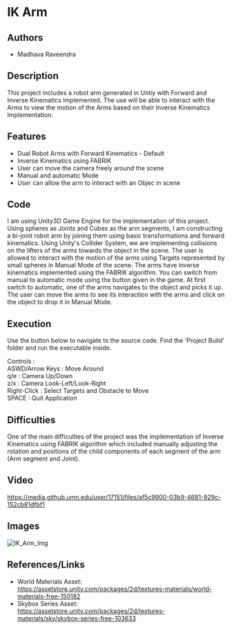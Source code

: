 # IK Arm

## Authors

-   Madhava Raveendra

## Description

This project includes a robot arm generated in Untiy with Forward and Inverse Kinematics implemented. The use will be able to interact with the Arms to view the motion of the Arms based on their Inverse Kinematics Implementation.

## Features

-   Dual Robot Arms with Forward Kinematics - Default <br />
-   Inverse Kinematics using FABRIK <br />
-   User can move the camera freely around the scene <br />
-   Manual and automatic Mode <br />
-   User can allow the arm to interact with an Objec in scene <br />

## Code

I am using Unity3D Game Engine for the implementation of this project. Using spheres as Joints and Cubes as the arm segments, I am constructing a bi-joint robot arm by joining them using basic transformations and forward kinematics. Using Unity's Collider System, we are implementing collisions on the lifters of the arms towards the object in the scene. The user is allowed to interact with the motion of the arms using Targets represented by small spheres in Manual Mode of the scene. The arms have inverse kinematics implemented using the FABRIK algorithm. You can switch from manual to automatic mode using the button given in the game. At first switch to automatic, one of the arms navigates to the object and picks it up. The user can move the arms to see its interaction with the arms and click on the object to drop it in Manual Mode.

## Execution

Use the button below to navigate to the source code.
Find the 'Project Build' folder and run the executable inside.

Controls : <br />
ASWD/Arrow Keys : Move Around <br />
q/e : Camera Up/Down <br />
z/x : Camera Look-Left/Look-Right <br />
Right-Click : Select Targets and Obstacle to Move <br />
SPACE : Quit Application <br />

## Difficulties

One of the main difficulties of the project was the implementation of Inverse Kinematics using FABRIK algorithm which included manually adjusting the rotation and positions of the child components of each segment of the arm (Arm segment and Joint).

## Video


https://media.github.umn.edu/user/17151/files/af5c9900-03b9-4681-929c-152cb81dfbf1


## Images

![IK_Arm_Img](https://media.github.umn.edu/user/17151/files/0c3fdb32-96d4-4acd-bbfb-b27fbd2dead8)

## References/Links

-   World Materials Asset: https://assetstore.unity.com/packages/2d/textures-materials/world-materials-free-150182
-   Skybox Series Asset: https://assetstore.unity.com/packages/2d/textures-materials/sky/skybox-series-free-103633
